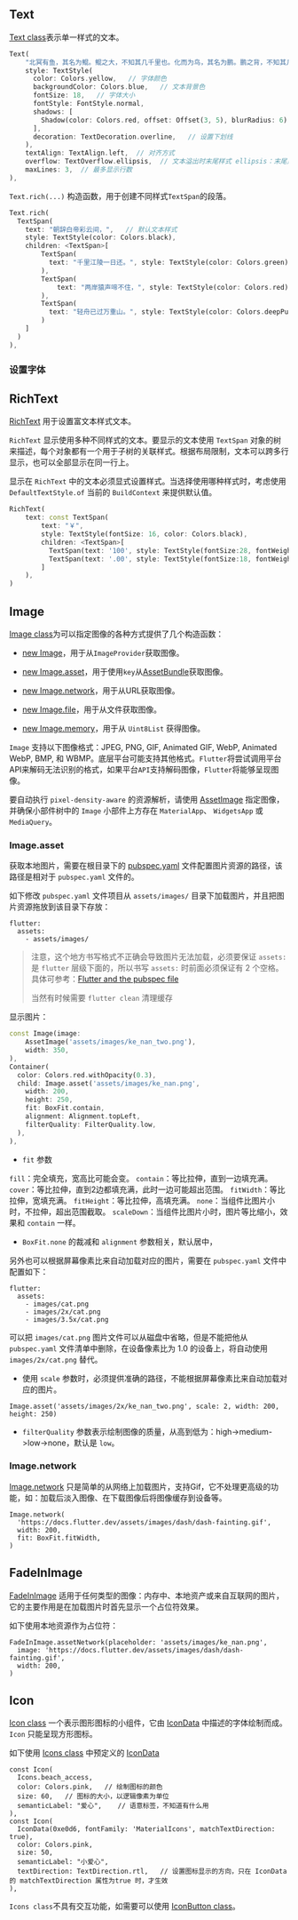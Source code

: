 ## Text

[Text class](https://api.flutter.dev/flutter/widgets/Text-class.html)表示单一样式的文本。

```Dart
Text(
    "北冥有鱼，其名为鲲。鲲之大，不知其几千里也。化而为鸟，其名为鹏。鹏之背，不知其几千里也；怒而飞，其翼若垂天之云。是鸟也，海运则将徙于南冥。南冥者，天池也。",
    style: TextStyle(
      color: Colors.yellow,   // 字体颜色
      backgroundColor: Colors.blue,   // 文本背景色
      fontSize: 18,   // 字体大小
      fontStyle: FontStyle.normal,
      shadows: [
        Shadow(color: Colors.red, offset: Offset(3, 5), blurRadius: 6)
      ],
      decoration: TextDecoration.overline,   // 设置下划线
    ),
    textAlign: TextAlign.left,  // 对齐方式
    overflow: TextOverflow.ellipsis,  // 文本溢出时末尾样式 ellipsis：末尾点点显示
    maxLines: 3,  // 最多显示行数
),
```

`Text.rich(...)` 构造函数，用于创建不同样式`TextSpan`的段落。

```Dart
Text.rich(
  TextSpan(
    text: "朝辞白帝彩云间，",   // 默认文本样式
    style: TextStyle(color: Colors.black),
    children: <TextSpan>[
        TextSpan(
          text: "千里江陵一日还。", style: TextStyle(color: Colors.green)
        ),
        TextSpan(
            text: "两岸猿声啼不住，", style: TextStyle(color: Colors.red)
        ),
        TextSpan(
          text: "轻舟已过万重山。", style: TextStyle(color: Colors.deepPurple)
        )
    ]
  )
),
```

### 设置字体



## RichText

[RichText](https://api.flutter.dev/flutter/widgets/RichText-class.html) 用于设置富文本样式文本。

`RichText` 显示使用多种不同样式的文本。要显示的文本使用 `TextSpan` 对象的树来描述，每个对象都有一个用于子树的关联样式。根据布局限制，文本可以跨多行显示，也可以全部显示在同一行上。

显示在 `RichText` 中的文本必须显式设置样式。当选择使用哪种样式时，考虑使用`DefaultTextStyle.of` 当前的 `BuildContext` 来提供默认值。

```Dart
RichText(
    text: const TextSpan(
        text: "￥",
        style: TextStyle(fontSize: 16, color: Colors.black),
        children: <TextSpan>[
          TextSpan(text: '100', style: TextStyle(fontSize:28, fontWeight: FontWeight.bold)),
          TextSpan(text: '.00', style: TextStyle(fontSize:18, fontWeight: FontWeight.bold)),
        ]
    ),
)
```

## Image

[Image class](https://api.flutter.dev/flutter/widgets/Image-class.html)为可以指定图像的各种方式提供了几个构造函数：

* [new Image](https://api.flutter.dev/flutter/widgets/Image/Image.html)，用于从`ImageProvider`获取图像。

* [new Image.asset](https://api.flutter.dev/flutter/widgets/Image/Image.asset.html)，用于使用`key`从[AssetBundle](https://api.flutter.dev/flutter/services/AssetBundle-class.html)获取图像。

* [new Image.network](https://api.flutter.dev/flutter/widgets/Image/Image.network.html)，用于从URL获取图像。

* [new Image.file](https://api.flutter.dev/flutter/widgets/Image/Image.file.html)，用于从文件获取图像。

* [new Image.memory](https://api.flutter.dev/flutter/widgets/Image/Image.memory.html)，用于从 `Uint8List` 获得图像。

`Image` 支持以下图像格式：JPEG, PNG, GIF, Animated GIF, WebP, Animated WebP, BMP, 和 WBMP。底层平台可能支持其他格式。`Flutter`将尝试调用平台API来解码无法识别的格式，如果平台`API`支持解码图像，`Flutter`将能够呈现图像。

要自动执行 `pixel-density-aware` 的资源解析，请使用 [AssetImage](https://api.flutter.dev/flutter/painting/AssetImage-class.html) 指定图像，并确保小部件树中的 `Image` 小部件上方存在 `MaterialApp`、 `WidgetsApp` 或 `MediaQuery`。


### Image.asset

获取本地图片，需要在根目录下的 [pubspec.yaml](https://dart.dev/tools/pub/pubspec) 文件配置图片资源的路径，该路径是相对于 `pubspec.yaml` 文件的。

如下修改 `pubspec.yaml` 文件项目从 `assets/images/` 目录下加载图片，并且把图片资源拖放到该目录下存放：
```
flutter:
  assets:
    - assets/images/
```

> 注意，这个地方书写格式不正确会导致图片无法加载，必须要保证 `assets:` 是 `flutter` 层级下面的，所以书写 `assets:` 时前面必须保证有 2 个空格。具体可参考：[Flutter and the pubspec file](https://docs.flutter.dev/development/tools/pubspec)
> 
> 当然有时候需要 `flutter clean` 清理缓存

显示图片：

```Dart
const Image(image: 
    AssetImage('assets/images/ke_nan_two.png'), 
    width: 350,
),
Container(
  color: Colors.red.withOpacity(0.3),
  child: Image.asset('assets/images/ke_nan.png', 
    width: 200, 
    height: 250, 
    fit: BoxFit.contain, 
    alignment: Alignment.topLeft,
    filterQuality: FilterQuality.low, 
  ),
),
```

* `fit` 参数

`fill`：完全填充，宽高比可能会变。
`contain`：等比拉伸，直到一边填充满。
`cover`：等比拉伸，直到2边都填充满，此时一边可能超出范围。
`fitWidth`：等比拉伸，宽填充满。
`fitHeight`：等比拉伸，高填充满。
`none`：当组件比图片小时，不拉伸，超出范围截取。
`scaleDown`：当组件比图片小时，图片等比缩小，效果和 `contain` 一样。

* `BoxFit.none` 的裁减和 `alignment` 参数相关，默认居中，


另外也可以根据屏幕像素比来自动加载对应的图片，需要在 `pubspec.yaml` 文件中配置如下：

```
flutter:
  assets:
    - images/cat.png 
    - images/2x/cat.png
    - images/3.5x/cat.png
```

可以把 `images/cat.png` 图片文件可以从磁盘中省略，但是不能把他从 `pubspec.yaml` 文件清单中删除，在设备像素比为 1.0 的设备上，将自动使用 `images/2x/cat.png` 替代。

* 使用 `scale` 参数时，必须提供准确的路径，不能根据屏幕像素比来自动加载对应的图片。

```
Image.asset('assets/images/2x/ke_nan_two.png', scale: 2, width: 200, height: 250)
```

* `filterQuality` 参数表示绘制图像的质量，从高到低为：high->medium->low->none，默认是 `low`。

### Image.network

[Image.network](https://docs.flutter.dev/cookbook/images/network-image) 只是简单的从网络上加载图片，支持Gif，它不处理更高级的功能，如：加载后淡入图像、在下载图像后将图像缓存到设备等。

```
Image.network(
  'https://docs.flutter.dev/assets/images/dash/dash-fainting.gif',
  width: 200,
  fit: BoxFit.fitWidth,
)
```

## FadeInImage

[FadeInImage](https://docs.flutter.dev/cookbook/images/fading-in-images) 适用于任何类型的图像：内存中、本地资产或来自互联网的图片，它的主要作用是在加载图片时首先显示一个占位符效果。

如下使用本地资源作为占位符：
```
FadeInImage.assetNetwork(placeholder: 'assets/images/ke_nan.png',
  image: 'https://docs.flutter.dev/assets/images/dash/dash-fainting.gif',
  width: 200,
)
```


## Icon

[Icon class](https://api.flutter.dev/flutter/widgets/Icon-class.html) 一个表示图形图标的小组件，它由 [IconData](https://api.flutter.dev/flutter/widgets/IconData-class.html) 中描述的字体绘制而成。`Icon` 只能呈现方形图标。

如下使用 [Icons class](https://api.flutter.dev/flutter/material/Icons-class.html) 中预定义的 [IconData](https://api.flutter.dev/flutter/widgets/IconData-class.html)

```
const Icon(
  Icons.beach_access,
  color: Colors.pink,   // 绘制图标的颜色
  size: 60,   // 图标的大小，以逻辑像素为单位
  semanticLabel: "爱心",    // 语意标签，不知道有什么用
),
const Icon(
  IconData(0xe0d6, fontFamily: 'MaterialIcons', matchTextDirection: true),
  color: Colors.pink,
  size: 50,
  semanticLabel: "小爱心",
  textDirection: TextDirection.rtl,   // 设置图标显示的方向，只在 IconData 的 matchTextDirection 属性为true 时，才生效
),
```

`Icons class`不具有交互功能，如需要可以使用 [IconButton class](https://api.flutter.dev/flutter/material/IconButton-class.html)。

